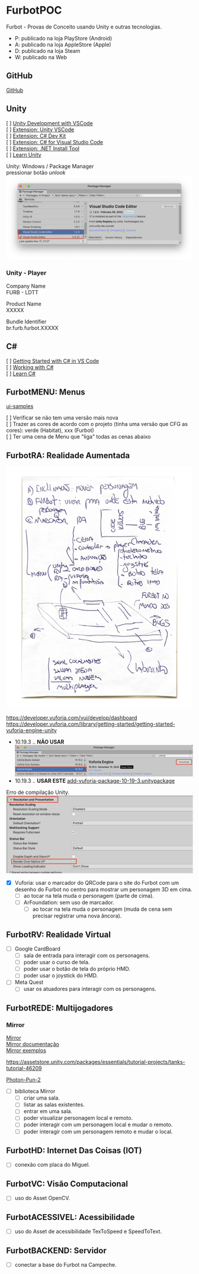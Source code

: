 # FurbotPOC

Furbot - Provas de Conceito usando Unity e outras tecnologias.


- P: publicado na loja PlayStore (Android)  
- A: publicado na loja AppleStore (Apple)  
- D: publicado na loja Steam  
- W: publicado na Web  

## GitHub

[GitHub](https://github.com/dalton-reis/projetoEnsino/tree/main/Git)  

## Unity

[ ] [Unity Development with VSCode](https://code.visualstudio.com/docs/other/unity)  
[ ] [Extension: Unity VSCode](https://marketplace.visualstudio.com/items?itemName=visualstudiotoolsforunity.vstuc)  
[ ] [Extension: C# Dev Kit](https://marketplace.visualstudio.com/items?itemName=ms-dotnettools.csdevkit)  
[ ] [Extension: C# for Visual Studio Code](https://marketplace.visualstudio.com/items?itemName=ms-dotnettools.csharp)  
[ ] [Extension: .NET Install Tool](https://marketplace.visualstudio.com/items?itemName=ms-dotnettools.vscode-dotnet-runtime)  
[ ] [Learn Unity](https://unity.com/learn)  

Unity: Windows / Package Manager  
  pressionar botão *unlook*  
![Unity_VSCodeEditor](_outros/Unity/Unity_VSCodeEditor.png)

### Unity - Player  

Company Name  
    FURB - LDTT  

Product Name  
    XXXXX  

Bundle Identifier  
    br.furb.furbot.XXXXX  

## C\#

[ ] [Getting Started with C# in VS Code](https://code.visualstudio.com/docs/csharp/get-started)  
[ ] [Working with C#](https://code.visualstudio.com/docs/languages/csharp)  
[ ] [Learn C#](https://learn.microsoft.com/pt-pt/collections/yz26f8y64n7k07)  

## FurbotMENU: Menus

[ui-samples](https://assetstore.unity.com/packages/essentials/ui-samples-25468)  

[ ] Verificar se não tem uma versão mais nova  
[ ] Trazer as cores de acordo com o projeto (tinha uma versão que CFG as cores): verde (Habitat), xxx (Furbot)  
[ ] Ter uma cena de Menu que "liga" todas as cenas abaixo  

## FurbotRA: Realidade Aumentada  

![Ideias](_outros/ideias_RA.png)  

<https://developer.vuforia.com/vui/develop/dashboard>  
<https://developer.vuforia.com/library/getting-started/getting-started-vuforia-engine-unity>  

- 10.19.3 .. **NÃO USAR**
![Vuforia_Unity_Package](_outros/Vuforia/Vuforia_Unity_Package.png)  
- 10.19.3 .. **USAR ESTE**
[add-vuforia-package-10-19-3.unitypackage](_outros/Vuforia/add-vuforia-package-10-19-3.unitypackage)  

Erro de compilação Unity.  
![Vuforia_Unity_NativeUI](_outros/Vuforia/Vuforia_Unity_NativeUI.png)  

- [x] Vuforia: usar o marcador do QRCode para o site do Furbot com um desenho do Furbot no centro para mostrar um personagem 3D em cima.  
  - [ ] ao tocar na tela muda o personagem (parte de cima).  
  - [ ] ArFoundation: sem uso de marcador.  
    - [ ] ao tocar na tela muda o personagem (muda de cena sem precisar registrar uma nova âncora).  

## FurbotRV: Realidade Virtual  

- [ ] Google CardBoard  
  - [ ] sala de entrada para interagir com os personagens.  
  - [ ] poder usar o curso de tela.  
  - [ ] poder usar o botão de tela do próprio HMD.  
  - [ ] poder usar o joystick do HMD.  
- [ ] Meta Quest
  - [ ] usar os atuadores para interagir com os personagens.  
  
## FurbotREDE: Multijogadores  

### Mirror

[Mirror](https://assetstore.unity.com/packages/tools/network/mirror-129321)  
[Mirror documentação](https://mirror-networking.gitbook.io/docs/)  
[Mirror exemplos](https://mirror-networking.gitbook.io/docs/manual/examples)  

<https://assetstore.unity.com/packages/essentials/tutorial-projects/tanks-tutorial-46209>  

[Photon-Pun-2](https://assetstore.unity.com/packages/tools/network/photon-pun-2-120838)

- [ ] biblioteca Mirror
  - [ ] criar uma sala.  
  - [ ] listar as salas existentes.  
  - [ ] entrar em uma sala.  
  - [ ] poder visualizar personagem local e remoto.  
  - [ ] poder interagir com um personagem local e mudar o remoto.  
  - [ ] poder interagir com um personagem remoto e mudar o local.  

## FurbotHD: Internet Das Coisas (IOT)  

- [ ] conexão com placa do Miguel.  

## FurbotVC: Visão Computacional

- [ ] uso do Asset OpenCV.

## FurbotACESSIVEL: Acessibilidade

- [ ] uso do Asset de acessibilidade TexToSpeed e SpeedToText.

## FurbotBACKEND: Servidor

- [ ] conectar a base do Furbot na Campeche.
